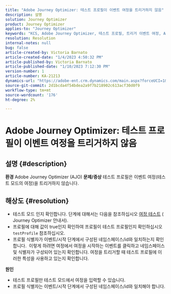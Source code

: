 ```yaml
---
title: "Adobe Journey Optimizer: 테스트 프로필이 이벤트 여정을 트리거하지 않음"
description: 설명
solution: Journey Optimizer
product: Journey Optimizer
applies-to: "Journey Optimizer"
keywords: "KCS, Adobe Journey Optimizer, 테스트 프로필, 트리거 이벤트 여정, AJO"
resolution: Resolution
internal-notes: null
bug: false
article-created-by: Victoria Barnato
article-created-date: "1/4/2023 4:50:32 PM"
article-published-by: Victoria Barnato
article-published-date: "1/10/2023 7:12:30 PM"
version-number: 1
article-number: KA-21213
dynamics-url: "https://adobe-ent.crm.dynamics.com/main.aspx?forceUCI=1&pagetype=entityrecord&etn=knowledgearticle&id=17a403e0-4f8c-ed11-81ad-6045bd0067ea"
source-git-commit: 2d1bcda4f54bdea2a9f7b218902c613acf30d0f9
workflow-type: tm+mt
source-wordcount: '176'
ht-degree: 2%

---
```


# Adobe Journey Optimizer: 테스트 프로필이 이벤트 여정을 트리거하지 않음

## 설명 {#description}

<b>환경</b>
Adobe Journey Optimizer (AJO)
<b>문제/증상</b>
테스트 프로필은 이벤트 여정(테스트 모드의 여정)을 트리거하지 않습니다.


## 해상도 {#resolution}


- 테스트 모드 인지 확인합니다. 단계에 대해서는 다음을 참조하십시오 [여정 테스트](https://experienceleague.adobe.com/docs/journey-optimizer/using/orchestrate-journeys/create-journey/testing-the-journey.html) ( Journey Optimizer 안내서).
- 프로필에 대해 값이 true인지 확인하여 프로필이 테스트 프로필인지 확인하십시오 `testProfile` 참조하십시오.
- 프로필 식별자가 이벤트/시작 단계에서 구성된 네임스페이스/id와 일치하는지 확인합니다.  이렇게 하려면 여정에서 여정을 시작하는 이벤트를 클릭하고 네임스페이스 및 식별자가 구성되어 있는지 확인합니다. 여정을 트리거할 때 테스트 프로필에 이러한 특성을 사용하고 있는지 확인합니다.

<b>원인</b>
- 테스트 프로필만 테스트 모드에서 여정을 입력할 수 있습니다.
- 프로필 식별자는 이벤트/시작 단계에서 구성된 네임스페이스/id와 일치해야 합니다.

